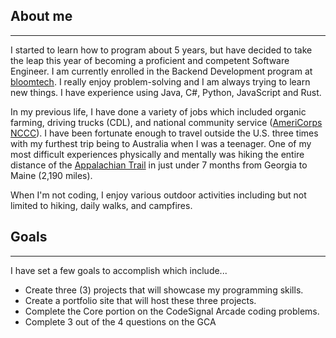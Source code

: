 ## About me
---

I started to learn how to program about 5 years, but have decided to take the leap this year of becoming a proficient and competent Software Engineer. I am currently enrolled in the Backend Development program at [bloomtech](https://www.bloomtech.com). I really enjoy problem-solving and I am always trying to learn new things. I have experience using Java, C#, Python, JavaScript and Rust.

In my previous life, I have done a variety of jobs which included organic farming, driving trucks (CDL), and national community service ([AmeriCorps NCCC](https://www.americorps.gov/serve/fit-finder/americorps-nccc)). I have been fortunate enough to travel outside the U.S. three times with my furthest trip being to Australia when I was a teenager. One of my most difficult experiences physically and mentally was hiking the entire distance of the [Appalachian Trail](https://appalachiantrail.org/) in just under 7 months from Georgia to Maine (2,190 miles).

When I'm not coding, I enjoy various outdoor activities including but not limited to hiking, daily walks, and campfires.

## Goals
---
I have set a few goals to accomplish which include...
- Create three (3) projects that will showcase my programming skills.
- Create a portfolio site that will host these three projects.
- Complete the Core portion on the CodeSignal Arcade coding problems.
- Complete 3 out of the 4 questions on the GCA





<!--
**tkozzer/tkozzer** is a ✨ _special_ ✨ repository because its `README.md` (this file) appears on your GitHub profile.

Here are some ideas to get you started:

- 🔭 I’m currently working on ...
- 🌱 I’m currently learning ...
- 👯 I’m looking to collaborate on ...
- 🤔 I’m looking for help with ...
- 💬 Ask me about ...
- 📫 How to reach me: ...
- 😄 Pronouns: ...
- ⚡ Fun fact: ...
-->
